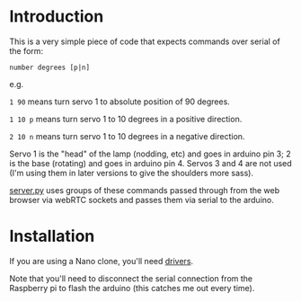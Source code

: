 # Introduction

This is a very simple piece of code that expects commands over serial of the form:

    number degrees [p|n]

e.g. 

```1 90``` means turn servo 1 to absolute position of 90 degrees.

```1 10 p``` means turn servo 1 to 10 degrees in a positive direction.

```2 10 n``` means turn servo 1 to 10 degrees in a negative direction.

Servo 1 is the "head" of the lamp (nodding, etc) and goes in arduino pin 3; 
2 is the base (rotating) and goes in arduino pin 4. Servos 3 and 4 are not 
used (I'm using them in later versions to give the shoulders more sass).

[server.py](../pi/server.py) uses groups of these commands passed through 
from the web browser via webRTC sockets and passes them via serial to the 
arduino.

# Installation

If you are using a Nano clone, you'll need 
[drivers](https://kig.re/2014/12/31/how-to-use-arduino-nano-mini-pro-with-CH340G-on-mac-osx-yosemite.html).

Note that you'll need to disconnect the serial connection from the 
Raspberry pi to flash the arduino (this catches me out every time).

